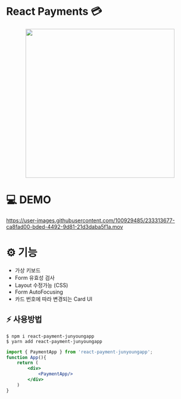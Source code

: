 # React Payments 💳

<p align="middle" >
  <img src="https://techcourse-storage.s3.ap-northeast-2.amazonaws.com/0fefce79602043a9b3281ee1dd8f4be6" width="400">
</p>


# :computer: DEMO

https://user-images.githubusercontent.com/100929485/233313677-ca8fad00-bded-4492-9d81-21d3daba5f1a.mov





# ⚙️  기능 
- 가상 키보드 
- Form 유효성 검사
- Layout 수정가능 (CSS)
- Form AutoFocusing
- 카드 번호에 따라 변경되는 Card UI

## :zap: 사용방법

```shell
$ npm i react-payment-junyoungapp
$ yarn add react-payment-junyoungapp
```
~~~ jsx
import { PaymentApp } from 'react-payment-junyoungapp';
function App(){
    return (
        <div>
            <PaymentApp/>
        </div>
    )
}

~~~

